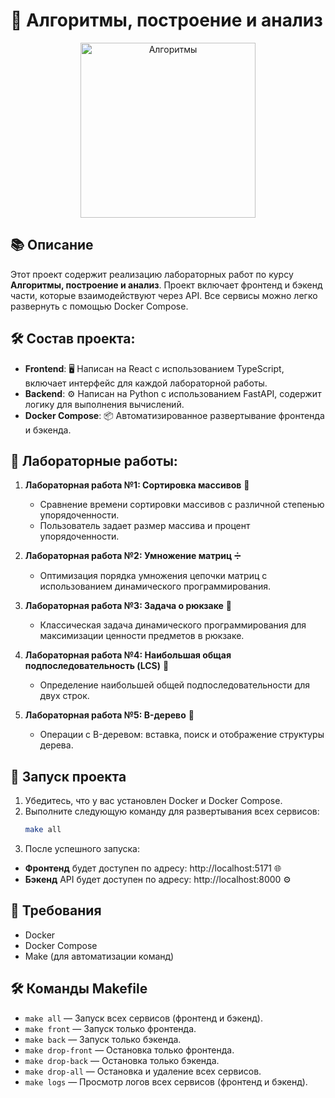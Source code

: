 # 🚀 Алгоритмы, построение и анализ

<p align="center">
  <img align="center" width="280" src="https://cdn-icons-png.flaticon.com/512/2172/2172943.png" alt="Алгоритмы"/>
</p>

## 📚 Описание

Этот проект содержит реализацию лабораторных работ по курсу **Алгоритмы, построение и анализ**. Проект включает фронтенд и бэкенд части, которые взаимодействуют через API. Все сервисы можно легко развернуть с помощью Docker Compose.

## 🛠️ Состав проекта:

-   **Frontend**: 🖥️ Написан на React с использованием TypeScript, включает интерфейс для каждой лабораторной работы.
-   **Backend**: ⚙️ Написан на Python с использованием FastAPI, содержит логику для выполнения вычислений.
-   **Docker Compose**: 📦 Автоматизированное развертывание фронтенда и бэкенда.

## 🔬 Лабораторные работы:

1. **Лабораторная работа №1: Сортировка массивов** 🧮

    - Сравнение времени сортировки массивов с различной степенью упорядоченности.
    - Пользователь задает размер массива и процент упорядоченности.

2. **Лабораторная работа №2: Умножение матриц** ➗

    - Оптимизация порядка умножения цепочки матриц с использованием динамического программирования.

3. **Лабораторная работа №3: Задача о рюкзаке** 🎒

    - Классическая задача динамического программирования для максимизации ценности предметов в рюкзаке.

4. **Лабораторная работа №4: Наибольшая общая подпоследовательность (LCS)** 🔡

    - Определение наибольшей общей подпоследовательности для двух строк.

5. **Лабораторная работа №5: B-дерево** 🌳
    - Операции с B-деревом: вставка, поиск и отображение структуры дерева.

## 🚀 Запуск проекта

1. Убедитесь, что у вас установлен Docker и Docker Compose.
2. Выполните следующую команду для развертывания всех сервисов:
    ```bash
    make all
    ```
3. После успешного запуска:

-   **Фронтенд** будет доступен по адресу: http://localhost:5171 🌐
-   **Бэкенд** API будет доступен по адресу: http://localhost:8000 ⚙️

## 🧩 Требования

- Docker
- Docker Compose
- Make (для автоматизации команд)

## 🛠️ Команды Makefile

- `make all` — Запуск всех сервисов (фронтенд и бэкенд).
- `make front` — Запуск только фронтенда.
- `make back` — Запуск только бэкенда.
- `make drop-front` — Остановка только фронтенда.
- `make drop-back` — Остановка только бэкенда.
- `make drop-all` — Остановка и удаление всех сервисов.
- `make logs` — Просмотр логов всех сервисов (фронтенд и бэкенд).
